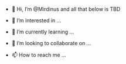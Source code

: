 - 👋 Hi, I’m @Mirdinus and all that below is TBD

- 👀 I’m interested in ...
- 🌱 I’m currently learning ...
- 💞️ I’m looking to collaborate on ...
- 📫 How to reach me ...
